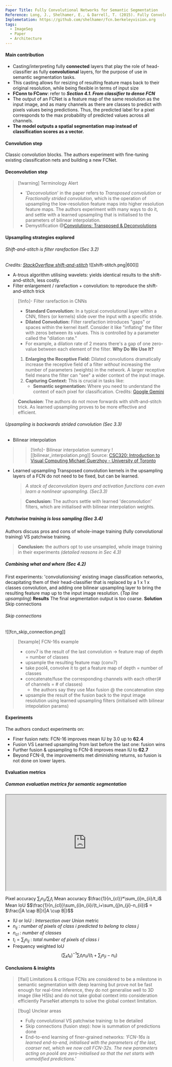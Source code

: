 ```yaml
---
Paper Title: Fully Convolutional Networks for Semantic Segmentation
Reference: Long, J., Shelhamer, E., & Darrell, T. (2015). Fully Convolutional Networks for Semantic Segmentation. 3431–3440. https://openaccess.thecvf.com/content_cvpr_2015/html/Long_Fully_Convolutional_Networks_2015_CVPR_paper.html
Implemetation: https://github.com/shelhamer/fcn.berkeleyvision.org
tags:
  - ImageSeg
  - Paper
  - Architecture
---
```

#### Main contribution
- Casting/interpreting fully **connected** layers that play the role of head-classifier as fully **convolutional** layers, for the purpose of use in semantic segmentation tasks.
- This casting allows for resizing of resulting feature maps back to their original resolution, while being flexible in terms of input size
- **FConn to FConv**: refer to ***Section 4.1. From classifier to dense FCN***
- The output of an FCNet is a feature map of the same resolution as the input image, and as many channels as there are classes to predict with pixels values being predictions. Thus, the predicted label for a pixel corresponds to the max probability of predicted values across all channels. 
- **The model outputs a spatial segmentation map instead of classification scores as a vector.**
#### Convolution step
Classic convolution blocks. The authors experiment with fine-tuning existing classification nets and building a new FCNet.
#### Deconvolution step
>[!warning] Terminology Alert
>- '*Deconvolution*' in the paper refers to *Transposed convolution* or *Fractionally strided convolution*, which is the operation of upsampling the low-resolution feature maps into higher resolution feature maps. The authors experiment with many ways to do it, and settle with a learned upsampling that is initialised to the parameters of bilinear interpolation.
>- Demystification @[Convolutions: Transposed & Deconvolutions](https://medium.com/@marsxiang/convolutions-transposed-and-deconvolution-6430c358a5b6)
#### Upsampling strategies explored
###### Shift-and-stitch is filter rarefaction (Sec 3.2)
*Credits: [StackOverflow shift-and-stitch](https://stackoverflow.com/questions/40690951/how-does-shift-and-stitch-in-a-fully-convolutional-network-work)*
![[shift-stitch.png|600]]
- A-trous algorithm utilising wavelets: yields identical results to the shift-and-stitch, less costly.
- Filter enlargement / rarefaction + convolution: to reproduce the shift-and-stitch trick 
> [!info]- Filter rarefaction in CNNs
> - **Standard Convolution:** In a typical convolutional layer within a CNN, filters (or kernels) slide over the input with a specific stride.
> - **Dilated Convolution:** Filter rarefaction introduces "gaps" or spaces within the kernel itself. Consider it like "inflating" the filter with zeros between its values. This is controlled by a parameter called the "dilation rate."
> - For example, a dilation rate of 2 means there's a gap of one zero-value between each element of the filter.
> **Why Do We Use It?**
> 1. **Enlarging the Receptive Field:** Dilated convolutions dramatically increase the receptive field of a filter _without_ increasing the number of parameters (weights) in the network. A larger receptive field means the filter can "see" a wider context of the input image.
> 2. **Capturing Context:** This is crucial in tasks like:
> 		- **Semantic segmentation:** Where you need to understand the context of each pixel for classification.
> Credits: [Google Gemini](https://gemini.google.com/)

> **Conclusion**: The authors do not move forwards with shift-and-stitch trick. As learned upsampling proves to be more effective and efficient.
###### Upsampling is backwards strided convolution (Sec 3.3)
- Bilinear interpolation
>> [!info]- Bilinear interpolation summary
> ![[bilinear_interpolation.png]]
> Source: [CSC320: Introduction to Visual Computing Michael Guerzhoy - University of Toronto](chrome-extension://efaidnbmnnnibpcajpcglclefindmkaj/https://www.cs.toronto.edu/~guerzhoy/320/lec/upsampling.pdf)
- Learned upsampling
	Transposed convolution kernels in the upsampling layers of a FCN do not need to be fixed, but can be learned. 
	>*A stack of deconvolution layers and activation functions can even learn a nonlinear upsampling.* *(Sec3.3)*
	
	>**Conclusion:** The authors settle with learned 'deconvolution' filters, which are initialised with bilinear interpolation weights.
##### Patchwise training is loss sampling (Sec 3.4)
Authors discuss pros and cons of whole-image training (fully convolutional training) VS patchwise training.
>**Conclusion:** the authors opt to use unsampled, whole image training in their experiments *(detailed reasons in Sec 4.3)*
##### Combining what and where (Sec 4.2)
First experiments: 'convolutionising' existing image classification networks, decapitating them of their head-classifier that is replaced by a 1 x 1 x classes convolution, and adding one bilinear upsampling layer to bring the resulting feature map up to the input image resolution. (*Top line upsampling*)
**Results** The final segmentation output is too coarse.
**Solution** Skip connections
###### Skip connections
![[fcn_skip_connection.png]]
> [!example] FCN-16s example 
> - conv7 is the result of the last convolution -> feature map of depth = number of classes
> - upsample the resulting feature map (conv7) 
>- take pool4, convolve it to get a feature map of depth = number of classes
>- concatenate/fuse the corresponding channels with each other(# of channels = # of classes)
>	- the authors say they use Max fusion @ the concatenation step
>- upsample the result of the fusion back to the input image resolution using learned upsampling filters (initialised with bilinear intepolation params)
#### Experiments
The authors conduct experiments on:
- Finer fusion nets: FCN-16 improves mean IU by 3.0 up to **62.4**
- Fusion VS Learned upsampling from last before the last one: fusion wins
- Further fusion & upsampling to FCN-8 improves mean IU to **62.7**
- Beyond FCN-8, the improvements met diminishing returns, so fusion is not done on lower layers.
#### Evaluation metrics
##### Common evaluation metrics for semantic segmentation
<iframe
  src="https://towardsdatascience.com/metrics-to-evaluate-your-semantic-segmentation-model-6bcb99639aa2"
  style="width:100%; height:300px;"
></iframe>

Pixel accuracy ${\sum_{i}n_{ii}}/{\sum_{i}t_i}$
Mean accuracy $\frac{1}{n_{cl}}*\sum_{i}n_{ii}/t_i$
Mean IoU $$\frac{1}{n_{cl}}\sum_{i}n_{ii}/(t_i+\sum_{j}n_{ji}-n_{ii})$ = $\frac{|A \cap B|}{|A \cup B|}$$  
- IU or IoU : *Intersection over Union* metric
- $n_{ij}$ : *number of pixels of class i predicted to belong to class j*
- *$n_{cl}$ : number of classes*
- $t_i=\sum_{j}n_{ij}$ : *total number of pixels of class i*
- Frequency weighted IoU $$(\sum_{k}t_k)^{-1}\sum_{i}t_in_{ii}/(t_i+\sum_{j}n_{ji}-n_{ii})$$
#### Conclusions & insights
>[!fail] Limitations & critique
>FCNs are considered to be a milestone in semantic segmentation with deep learning but prove not be fast enough for real-time inference, they do not generalise well to 3D image (like HSIs) and do not take global context into consideration efficiently
>ParseNet attempts to solve the global context limitation.

>[!bug] Unclear areas
>- Fully convolutional VS patchwise training: to be detailed
>- Skip connections (fusion step): how is summation of predictions done
>- End-to-end learning of finer-grained networks: *'FCN-16s is learned end-to-end, initialised with the parameters of the last, coarser net, which we now call FCN-32s. The new parameters acting on pool4 are zero-initialised so that the net starts with unmodified predictions.'*
